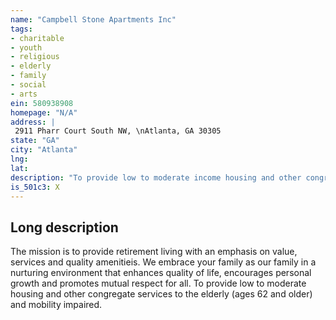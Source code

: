 ```yaml
---
name: "Campbell Stone Apartments Inc"
tags:
- charitable
- youth
- religious
- elderly
- family
- social
- arts
ein: 580938908
homepage: "N/A"
address: |
 2911 Pharr Court South NW, \nAtlanta, GA 30305
state: "GA"
city: "Atlanta"
lng: 
lat: 
description: "To provide low to moderate income housing and other congregate services to the elderly (ages 62 and older) and mobility impaired. "
is_501c3: X
---
```


## Long description

The mission is to provide retirement living with an emphasis on value, services and quality amenitieis. We embrace your family as our family in a nurturing environment that enhances quality of life, encourages personal growth and promotes mutual respect for all. To provide low to moderate housing and other congregate services to the elderly (ages 62 and older) and mobility impaired. 
